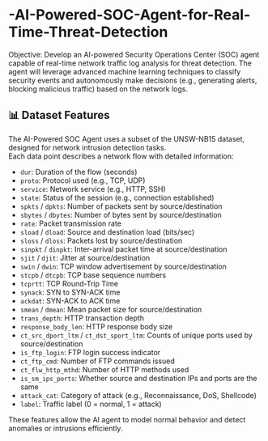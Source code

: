 # -AI-Powered-SOC-Agent-for-Real-Time-Threat-Detection
Objective:
Develop an AI-powered Security Operations Center (SOC) agent capable of real-time network traffic log analysis for threat detection. The agent will leverage advanced machine learning techniques to classify security events and autonomously make decisions (e.g., generating alerts, blocking malicious traffic) based on the network logs.
## 📊 Dataset Features

The AI-Powered SOC Agent uses a subset of the UNSW-NB15 dataset, designed for network intrusion detection tasks.  
Each data point describes a network flow with detailed information:

- `dur`: Duration of the flow (seconds)
- `proto`: Protocol used (e.g., TCP, UDP)
- `service`: Network service (e.g., HTTP, SSH)
- `state`: Status of the session (e.g., connection established)
- `spkts` / `dpkts`: Number of packets sent by source/destination
- `sbytes` / `dbytes`: Number of bytes sent by source/destination
- `rate`: Packet transmission rate
- `sload` / `dload`: Source and destination load (bits/sec)
- `sloss` / `dloss`: Packets lost by source/destination
- `sinpkt` / `dinpkt`: Inter-arrival packet time at source/destination
- `sjit` / `djit`: Jitter at source/destination
- `swin` / `dwin`: TCP window advertisement by source/destination
- `stcpb` / `dtcpb`: TCP base sequence numbers
- `tcprtt`: TCP Round-Trip Time
- `synack`: SYN to SYN-ACK time
- `ackdat`: SYN-ACK to ACK time
- `smean` / `dmean`: Mean packet size for source/destination
- `trans_depth`: HTTP transaction depth
- `response_body_len`: HTTP response body size
- `ct_src_dport_ltm` / `ct_dst_sport_ltm`: Counts of unique ports used by source/destination
- `is_ftp_login`: FTP login success indicator
- `ct_ftp_cmd`: Number of FTP commands issued
- `ct_flw_http_mthd`: Number of HTTP methods used
- `is_sm_ips_ports`: Whether source and destination IPs and ports are the same
- `attack_cat`: Category of attack (e.g., Reconnaissance, DoS, Shellcode)
- `label`: Traffic label (0 = normal, 1 = attack)

These features allow the AI agent to model normal behavior and detect anomalies or intrusions efficiently.
